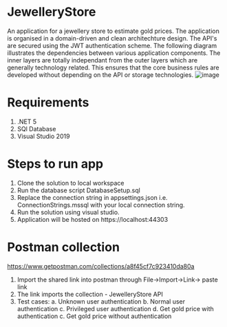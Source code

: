 # JewelleryStore
An application for a jewellery store to estimate gold prices.
The application is organised in a domain-driven and clean architechture design.
The API's are secured using the JWT authentication scheme.
The following diagram illustrates the dependencies between various application components.
The inner layers are totally independant from the outer layers which are generally technology related. This ensures that the core business rules are developed without depending on the API or storage technologies.
![image](https://user-images.githubusercontent.com/9382122/117103949-ed221480-ad98-11eb-8248-954273d46191.png)

# Requirements
1. .NET 5
2. SQl Database
3. Visual Studio 2019

# Steps to run app
1. Clone the solution to local workspace
2. Run the database script DatabaseSetup.sql
3. Replace the connection string in appsettings.json i.e. ConnectionStrings.mssql with your local connection string.
4. Run the solution using visual studio.
5. Application will be hosted on https://localhost:44303

# Postman collection
https://www.getpostman.com/collections/a8f45cf7c923410da80a

1. Import the shared link into postman through File->Import->Link-> paste link
2. The link imports the collection - JewelleryStore API
3. Test cases:
  a. Unknown user authentication
  b. Normal user authentication
  c. Privileged user authentication
  d. Get gold price with authentication
  c. Get gold price without authentication


